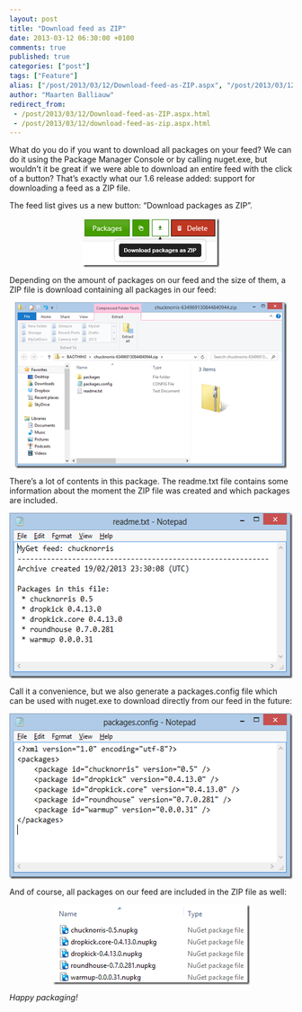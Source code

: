 ```yaml
---
layout: post
title: "Download feed as ZIP"
date: 2013-03-12 06:30:00 +0100
comments: true
published: true
categories: ["post"]
tags: ["Feature"]
alias: ["/post/2013/03/12/Download-feed-as-ZIP.aspx", "/post/2013/03/12/download-feed-as-zip.aspx"]
author: "Maarten Balliauw"
redirect_from:
 - /post/2013/03/12/Download-feed-as-ZIP.aspx.html
 - /post/2013/03/12/download-feed-as-zip.aspx.html
---
```


<p>What do you do if you want to download all packages on your feed? We can do it using the Package Manager Console or by calling nuget.exe, but wouldn&rsquo;t it be great if we were able to download an entire feed with the click of a button? That&rsquo;s exactly what our 1.6 release added: support for downloading a feed as a ZIP file.</p>
<p>The feed list gives us a new button: &ldquo;Download packages as ZIP&rdquo;.</p>
<p><a href="/images/image_30.png"><img style="background-image: none; float: none; padding-top: 0px; padding-left: 0px; margin-left: auto; display: block; padding-right: 0px; margin-right: auto; border: 0px;" title="Download all packages from MyGet feed" src="/images/image_thumb_28.png" alt="Download all packages from MyGet feed" width="244" height="88" border="0" /></a></p>
<p>Depending on the amount of packages on our feed and the size of them, a ZIP file is download containing all packages in our feed:</p>
<p><a href="/images/image_31.png"><img style="background-image: none; float: none; padding-top: 0px; padding-left: 0px; margin-left: auto; display: block; padding-right: 0px; margin-right: auto; border: 0px;" title="ZIP file download of NuGet feed packages" src="/images/image_thumb_29.png" alt="ZIP file download of NuGet feed packages" width="484" height="296" border="0" /></a></p>
<p>There&rsquo;s a lot of contents in this package. The readme.txt file contains some information about the moment the ZIP file was created and which packages are included.</p>
<p><a href="/images/image_32.png"><img style="background-image: none; float: none; padding-top: 0px; padding-left: 0px; margin-left: auto; display: block; padding-right: 0px; margin-right: auto; border: 0px;" title="Readme file" src="/images/image_thumb_30.png" alt="Readme file" width="540" height="295" border="0" /></a></p>
<p>Call it a convenience, but we also generate a packages.config file which can be used with nuget.exe to download directly from our feed in the future:</p>
<p><a href="/images/image_33.png"><img style="background-image: none; float: none; padding-top: 0px; padding-left: 0px; margin-left: auto; display: block; padding-right: 0px; margin-right: auto; border: 0px;" title="Packages.config" src="/images/image_thumb_31.png" alt="Packages.config" width="540" height="295" border="0" /></a></p>
<p>And of course, all packages on our feed are included in the ZIP file as well:</p>
<p><a href="/images/image_34.png"><img style="background-image: none; float: none; padding-top: 0px; padding-left: 0px; margin-left: auto; display: block; padding-right: 0px; margin-right: auto; border: 0px;" title="NuGet packages in ZIP" src="/images/image_thumb_32.png" alt="NuGet packages in ZIP" width="351" height="143" border="0" /></a></p>
<p><em>Happy packaging!</em></p>




